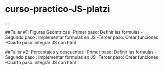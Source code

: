 # curso-practico-JS-platzi
...

##Taller #1: Figuras Geomtricas
-Primer paso: Definir las formulas
-Segundo paso : Implementar formulas en JS
-Tercer paso: Crear funciones
-Cuarto paso: integrar JS con html 

##Taller #2: Porcentajes y descuentos
-Primer paso: Definir las formulas
-Segundo paso : Implementar formulas en JS
-Tercer paso: Crear funciones
-Cuarto paso: integrar JS con html 